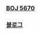 ### [BOJ 5670](https://www.acmicpc.net/problem/5670)  
### [블로그](https://lotuslee.tistory.com/53?category=965898)  
